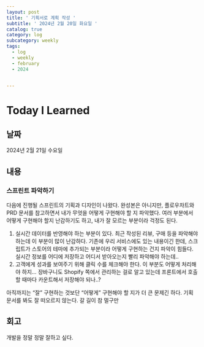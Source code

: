 ```yaml
---
layout: post
title: ' 기획서로 계획 작성 '
subtitle: ' 2024년 2월 20일 화요일 '
catalog: true
category: log
subcategory: weekly
tags:
  - log
  - weekly
  - february
  - 2024


---
```


# Today I Learned

## 날짜

2024년 2월 21일 수요일

## 내용

### 스프린트 파악하기

다음에 진행될 스프린트의 기획과 디자인이 나왔다. 완성본은 아니지만, 플로우차트와 PRD 문서를 참고하면서 내가 무엇을 어떻게 구현해야 할 지 파악했다. 여러 부분에서 어떻게 구현해야 할지 난감하기도 하고, 내가 잘 모르는 부분이라 걱정도 된다.

1. 실시간 데이터를 반영해야 하는 부분이 있다. 최근 작성된 리뷰, 구매 등을 파악해야 하는데 이 부분이 많이 난감하다. 기존에 우리 서비스에도 있는 내용이긴 한데, 스크립트가 스토어의 테마에 추가되는 부분이라 어떻게 구현하는 건지 파악이 힘들다. 실시간 정보를 어디에 저장하고 어디서 받아오는지 빨리 파악해야 하는데..
2. 고객에게 성과를 보여주기 위해 클릭 수를 체크해야 한다. 이 부분도 어떻게 처리해야 하지… 장바구니도 Shopify 쪽에서 관리하는 걸로 알고 있는데 프론트에서 호출할 때마다 카운트해서 저장해야 되나..?

아직까지는 “잘” 구현하는 것보단 “어떻게” 구현해야 할 지가 더 큰 문제긴 하다. 기획 문서를 봐도 잘 떠오르지 않는다. 갈 길이 참 멀구만

## 회고

개발을 정말 정말 잘하고 싶다.